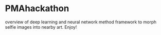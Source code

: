 # PMAhackathon
overview of deep learning and neural network method framework to morph selfie images into nearby art.
Enjoy!
